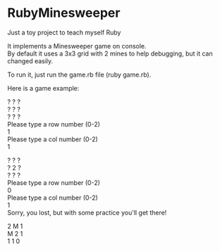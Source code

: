 # RubyMinesweeper
Just a toy project to teach myself Ruby


It implements a Minesweeper game on console.  
By default it uses a 3x3 grid with 2 mines to help debugging, but it can changed easily.

To run it, just run the game.rb file (ruby game.rb).  

Here is a game example:

? ? ?  
? ? ?  
? ? ?  
Please type a row number (0-2)  
1  
Please type a col number (0-2)  
1  

? ? ?  
? 2 ?  
? ? ?  
Please type a row number (0-2)  
0  
Please type a col number (0-2)  
1  
Sorry, you lost, but with some practice you'll get there!  

2 M 1  
M 2 1  
1 1 0  
